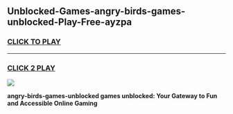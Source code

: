 
## Unblocked-Games-angry-birds-games-unblocked-Play-Free-ayzpa
<h3>
<a href="https://premium76.site?title=angry-birds-games-unblocked&ref=23A">CLICK TO PLAY</a></h3>
<hr>

<h3>
<a href="https://premium76.site?title=angry-birds-games-unblocked&ref=23A">CLICK 2 PLAY</a>
  
</h3>

<a href="https://premium76.site?title=angry-birds-games-unblocked&ref=23A"><img src="https://clearcache.store/games.png"></a>


**angry-birds-games-unblocked games unblocked: Your Gateway to Fun and Accessible Online Gaming**
